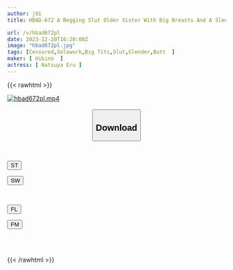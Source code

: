 ```yaml
---
author: j91
title: HBAD-672 A Begging Slut Older Sister With Big Breasts And A Slender Big Butt Seduces You With Her Beautiful Ass, Eru Natsuya

url: /v/hbad672pl
date: 2023-12-20T16:20:00Z
image: "hbad672pl.jpg"
tags: [Censored,Solowork,Big Tits,Slut,Slender,Butt	 ]
maker: [ Hibino  ]
actress: [ Natsuya Eru ]
---
```



{{< rawhtml >}}

<div class="video" data-videoid="bKggQO26PWSP0e2">
    <a href="javascript:;">
        <img src="/v/hbad672pl/hbad672pl.jpg" width="WIDTH" height="HEIGHT" alt="hbad672pl.mp4" loading="lazy">
    </a>
</div>

<script type="text/javascript" src="https://j91.asia/asset/on-demand-st.js"></script>

<br>
  <link rel="stylesheet" href="https://j91.asia/asset/bs5.css">
  
  <center>
  <button class="btn btn-primary" type="button" data-bs-toggle="collapse" data-bs-target=".multi-collapse" aria-expanded="false" aria-controls="multiCollapseExample1 multiCollapseExample2"><h2>Download</h2></button></center>
</p>
<div class="row">
  <div class="col">
    <div class="collapse multi-collapse" id="multiCollapseExample1">
      <div class="card card-body">
	      	      <br>
<div class="buttons">  
<p><a href="https://streamtape.to/v/bKggQO26PWSP0e2" target="_blank"><button class="btn-hover color-3"><i class="fa fa-download"></i> ST</button></a></p>
<p><a href="https://flaswish.com/rovdcfng3jd8" target="_blank"><button class="btn-hover color-2"><i class="fa fa-download"></i> SW</button></a></p></div>
    </div>
  </div>
</div>
  <div class="col">
    <div class="collapse multi-collapse" id="multiCollapseExample2">
      <div class="card card-body">
	      <br>
<div class="buttons">
<p><a href="https://filelions.site/f/yxv3ujgxzxbj" target="_blank"><button class="btn-hover color-9"><i class="fa fa-download"></i> FL</button></a></p>
<p><a href="https://filemoon.sx/d/kt3n0bjg2e07" target="_blank"><button class="btn-hover color-8"><i class="fa fa-download"></i> FM</button></a></p></div>
<br><br>
      </div>
    </div>
  </div>
</div>

{{< /rawhtml >}}